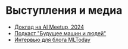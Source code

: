 # Выступления и медиа

- [Доклад на AI Meetup, 2024](https://example.com/talk-ai-meetup)
- [Подкаст "Будущее машин и людей"](https://example.com/podcast)
- [Интервью для блога MLToday](https://example.com/interview)
